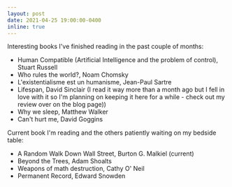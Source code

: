 ```yaml
---
layout: post
date: 2021-04-25 19:00:00-0400
inline: true
---
```

Interesting books I've finished reading in the past couple of months:
<ul>
<li>Human Compatible (Artificial Intelligence and the problem of control), Stuart Russell </li>
<li>Who rules the world?, Noam Chomsky</li>
<li>L'existentialisme est un humanisme, Jean-Paul Sartre</li>
<li>Lifespan, David Sinclair (I read it way more than a month ago but I fell in love with it so I'm planning on keeping it here for a while - check out my review over on the blog page))</li>
<li>Why we sleep, Matthew Walker</li>
<li>Can't hurt me, David Goggins</li>
</ul>

Current book I'm reading and the others patiently waiting on my bedside table:
<ul> 
<li>A Random Walk Down Wall Street, Burton G. Malkiel (current)</li>
<li> Beyond the Trees, Adam Shoalts</li>
<li>Weapons of math destruction, Cathy O' Neil</li>
<li>Permanent Record, Edward Snowden</li>
</ul>